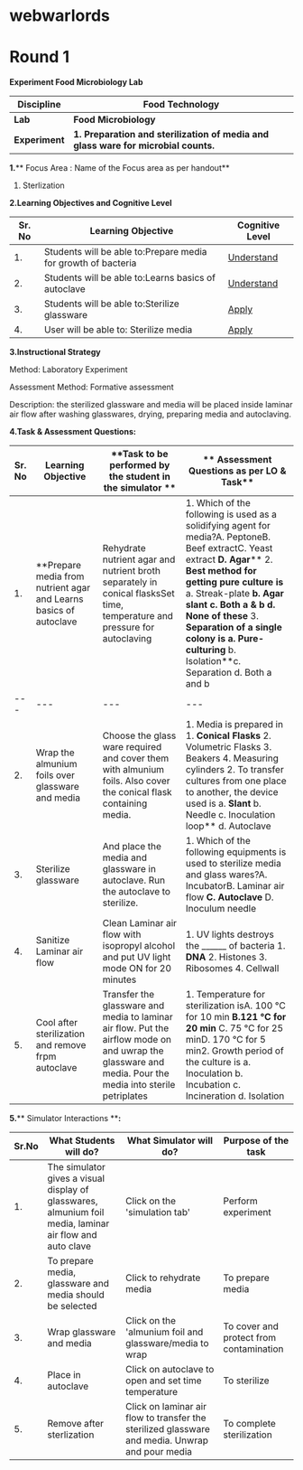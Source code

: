 # webwarlords
# **Round 1**

**Experiment Food Microbiology Lab**

| **Discipline** | **Food Technology** |
| --- | --- |
| **Lab** | **Food Microbiology** |
| **Experiment** | **1. Preparation and sterilization of media and glass ware for microbial counts.** |

**1.**** Focus Area : Name of the Focus area as per handout**

1. Sterlization

**2.Learning Objectives and Cognitive Level**

| **Sr. No** | **Learning Objective** | **Cognitive Level** |
| --- | --- | --- |
| 1. | Students will be able to:Prepare media for growth of bacteria | [Understand](http://vlabs.iitb.ac.in/vlabs-dev/document.php)|
| 2. | Students will be able to:Learns basics of autoclave | [Understand](http://vlabs.iitb.ac.in/vlabs-dev/document.php) |
| 3. | Students will be able to:Sterilize glassware | [Apply](http://vlabs.iitb.ac.in/vlabs-dev/document.php) |
| 4. | User will be able to: Sterilize media  | [Apply](http://vlabs.iitb.ac.in/vlabs-dev/document.php) |

**3.Instructional Strategy**

Method: Laboratory Experiment

Assessment Method: Formative assessment

Description: the sterilized glassware and media will be placed inside laminar air flow after washing glasswares, drying, preparing media and autoclaving.

**4.Task &amp; Assessment Questions:**

| **Sr. No** | **Learning Objective** | **Task to be performed by the student in the simulator ** | ** Assessment Questions as per LO &amp; Task** |
| --- | --- | --- | --- |
| 1. | **Prepare media from nutrient agar and Learns basics of autoclave | Rehydrate nutrient agar and nutrient broth separately in conical flasksSet time, temperature and pressure for autoclaving | 1. Which of the following is used as a solidifying agent for media?A. PeptoneB. Beef extractC. Yeast extract **D. Agar**** 2. **Best method for getting pure culture is** a. Streak-plate **b. Agar slant c. Both a &amp; b d. None of these** 3. **Separation of a single colony is a. Pure-culturing** b. Isolation**c. Separation d. Both a and b |
| --- | --- | --- | --- |
| 2. | Wrap the almunium foils over glassware and media | Choose the glass ware required and cover them with almunium foils. Also cover the conical flask containing media. | 1. Media is prepared in 1. **Conical Flasks** 2. Volumetric Flasks 3. Beakers 4. Measuring cylinders 2. To transfer cultures from one place to another, the device used is a. **Slant** b. Needle c. Inoculation loop** d. Autoclave 
| 3. | Sterilize glassware | And place the media and glassware in autoclave. Run the autoclave to sterilize. | 1. Which of the following equipments is used to sterilize media and glass wares?A. IncubatorB. Laminar air flow **C. Autoclave** D. Inoculum needle 
| 4. | Sanitize Laminar air flow | Clean Laminar air flow with isopropyl alcohol and put UV light mode ON for 20 minutes | 1. UV lights destroys the \_\_\_\_\_\_ of bacteria 1. **DNA** 2. Histones 3. Ribosomes 4. Cellwall |
| 5. | Cool after sterilization and remove frpm autoclave | Transfer the glassware and media to laminar air flow. Put the airflow mode on and uwrap the glassware and media. Pour the media into sterile petriplates | 1. Temperature for sterilization isA. 100 °C for 10 min **B.121 °C for 20 min** C. 75 °C for 25 minD. 170 °C for 5 min2. Growth period of the culture is a. Inoculation b. Incubation c. Incineration d. Isolation |

**5.**** Simulator Interactions ****:**

| **Sr.No** | **What Students will do?** | **What Simulator will do?** | **Purpose of the task** |
| --- | --- | --- | --- |
| 1. | The simulator gives a visual display of glasswares, almunium foil media, laminar air flow and auto clave | Click on the &#39;simulation tab&#39; | Perform experiment |
| 2. | To prepare media, glassware and media should be selected | Click to rehydrate media | To prepare media |
| 3. | Wrap glassware and media | Click on the &#39;almunium foil and glassware/media to wrap | To cover and protect from contamination |
| 4. | Place in autoclave | Click on autoclave to open and set time temperature | To sterilize |
| 5. | Remove after sterlization | Click on laminar air flow to transfer the sterilized glassware and media. Unwrap and pour media | To complete sterilization |
